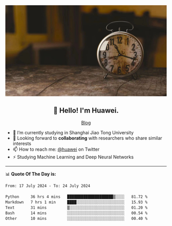 <div align="center">
  <a href="https://github.com/JHW5981">
    <img src="./assets/background.jpg">
  </a>
</div>

<h2 align="center">👋 Hello! I'm Huawei.</h2>
<p align="center">
  <a href="https://blog.csdn.net/Edward__J?spm=1000.2115.3001.5343">Blog</a>
</p>


- 🔭 I’m currently studying in Shanghai Jiao Tong University
- 💬 Looking forward to **collaborating** with researchers who share similar interests
- 📫 How to reach me: [@huawei](https://twitter.com/yoohuaff) on Twitter
- ⚡ Studying Machine Learning and Deep Neural Networks

-------
📊 **Quote Of The Day is:**
<!--START_SECTION:waka-->

```txt
From: 17 July 2024 - To: 24 July 2024

Python     36 hrs 4 mins   ████████████████████▒░░░░   81.72 %
Markdown   7 hrs 1 min     ████░░░░░░░░░░░░░░░░░░░░░   15.93 %
Text       31 mins         ▒░░░░░░░░░░░░░░░░░░░░░░░░   01.20 %
Bash       14 mins         ░░░░░░░░░░░░░░░░░░░░░░░░░   00.54 %
Other      10 mins         ░░░░░░░░░░░░░░░░░░░░░░░░░   00.40 %
```

<!--END_SECTION:waka-->
